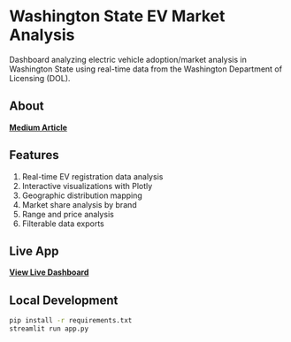 # Washington State EV Market Analysis

Dashboard analyzing electric vehicle adoption/market analysis in Washington State using real-time data from the Washington Department of Licensing (DOL).

## About

 **[Medium Article](https://medium.com/@_rohinim/build-a-data-driven-ev-dashboard-with-streamlit-and-python-1944016f6c75/)**


## Features
1. Real-time EV registration data analysis
2. Interactive visualizations with Plotly
3. Geographic distribution mapping
4. Market share analysis by brand
5. Range and price analysis
6. Filterable data exports

## Live App
 **[View Live Dashboard](https://ev-vehicles-rm.streamlit.app/)**

## Local Development
```bash
pip install -r requirements.txt
streamlit run app.py
